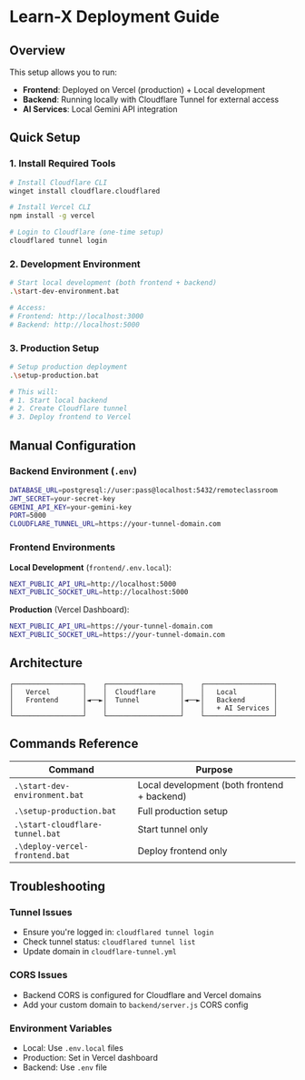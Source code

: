 # Learn-X Deployment Guide

## Overview

This setup allows you to run:

- **Frontend**: Deployed on Vercel (production) + Local development
- **Backend**: Running locally with Cloudflare Tunnel for external access
- **AI Services**: Local Gemini API integration

## Quick Setup

### 1. Install Required Tools

```bash
# Install Cloudflare CLI
winget install cloudflare.cloudflared

# Install Vercel CLI
npm install -g vercel

# Login to Cloudflare (one-time setup)
cloudflared tunnel login
```

### 2. Development Environment

```bash
# Start local development (both frontend + backend)
.\start-dev-environment.bat

# Access:
# Frontend: http://localhost:3000
# Backend: http://localhost:5000
```

### 3. Production Setup

```bash
# Setup production deployment
.\setup-production.bat

# This will:
# 1. Start local backend
# 2. Create Cloudflare tunnel
# 3. Deploy frontend to Vercel
```

## Manual Configuration

### Backend Environment (`.env`)

```bash
DATABASE_URL=postgresql://user:pass@localhost:5432/remoteclassroom
JWT_SECRET=your-secret-key
GEMINI_API_KEY=your-gemini-key
PORT=5000
CLOUDFLARE_TUNNEL_URL=https://your-tunnel-domain.com
```

### Frontend Environments

**Local Development** (`frontend/.env.local`):

```bash
NEXT_PUBLIC_API_URL=http://localhost:5000
NEXT_PUBLIC_SOCKET_URL=http://localhost:5000
```

**Production** (Vercel Dashboard):

```bash
NEXT_PUBLIC_API_URL=https://your-tunnel-domain.com
NEXT_PUBLIC_SOCKET_URL=https://your-tunnel-domain.com
```

## Architecture

```
┌─────────────────┐    ┌──────────────────┐    ┌─────────────────┐
│   Vercel        │    │  Cloudflare      │    │   Local         │
│   Frontend      │◄──►│  Tunnel          │◄──►│   Backend       │
│                 │    │                  │    │   + AI Services │
└─────────────────┘    └──────────────────┘    └─────────────────┘
```

## Commands Reference

| Command                         | Purpose                                     |
| ------------------------------- | ------------------------------------------- |
| `.\start-dev-environment.bat`   | Local development (both frontend + backend) |
| `.\setup-production.bat`        | Full production setup                       |
| `.\start-cloudflare-tunnel.bat` | Start tunnel only                           |
| `.\deploy-vercel-frontend.bat`  | Deploy frontend only                        |

## Troubleshooting

### Tunnel Issues

- Ensure you're logged in: `cloudflared tunnel login`
- Check tunnel status: `cloudflared tunnel list`
- Update domain in `cloudflare-tunnel.yml`

### CORS Issues

- Backend CORS is configured for Cloudflare and Vercel domains
- Add your custom domain to `backend/server.js` CORS config

### Environment Variables

- Local: Use `.env.local` files
- Production: Set in Vercel dashboard
- Backend: Use `.env` file
